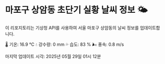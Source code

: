 
# 마포구 상암동 초단기 실황 날씨 정보 🌤️

이 리포지토리는 기상청 API를 사용하여 서울 마포구 상암동의 날씨 정보를 업데이트합니다. 

🌡️ 기온: 16.9 ℃
💧 강수량: 0 mm
💦 습도: 83 %
🌬️ 풍속: 0.8 m/s

마지막 업데이트 시각: 2025년 05월 29일 01시 12분    
